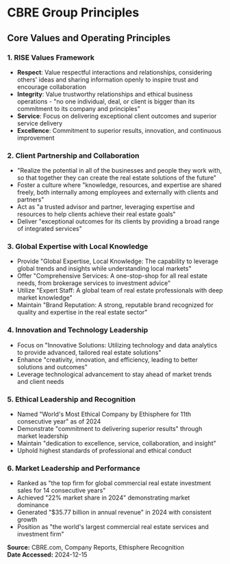 # CBRE Group Principles

## Core Values and Operating Principles

### 1. RISE Values Framework
- **Respect**: Value respectful interactions and relationships, considering others' ideas and sharing information openly to inspire trust and encourage collaboration
- **Integrity**: Value trustworthy relationships and ethical business operations - "no one individual, deal, or client is bigger than its commitment to its company and principles"
- **Service**: Focus on delivering exceptional client outcomes and superior service delivery
- **Excellence**: Commitment to superior results, innovation, and continuous improvement

### 2. Client Partnership and Collaboration
- "Realize the potential in all of the businesses and people they work with, so that together they can create the real estate solutions of the future"
- Foster a culture where "knowledge, resources, and expertise are shared freely, both internally among employees and externally with clients and partners"
- Act as "a trusted advisor and partner, leveraging expertise and resources to help clients achieve their real estate goals"
- Deliver "exceptional outcomes for its clients by providing a broad range of integrated services"

### 3. Global Expertise with Local Knowledge
- Provide "Global Expertise, Local Knowledge: The capability to leverage global trends and insights while understanding local markets"
- Offer "Comprehensive Services: A one-stop-shop for all real estate needs, from brokerage services to investment advice"
- Utilize "Expert Staff: A global team of real estate professionals with deep market knowledge"
- Maintain "Brand Reputation: A strong, reputable brand recognized for quality and expertise in the real estate sector"

### 4. Innovation and Technology Leadership
- Focus on "Innovative Solutions: Utilizing technology and data analytics to provide advanced, tailored real estate solutions"
- Enhance "creativity, innovation, and efficiency, leading to better solutions and outcomes"
- Leverage technological advancement to stay ahead of market trends and client needs

### 5. Ethical Leadership and Recognition
- Named "World's Most Ethical Company by Ethisphere for 11th consecutive year" as of 2024
- Demonstrate "commitment to delivering superior results" through market leadership
- Maintain "dedication to excellence, service, collaboration, and insight"
- Uphold highest standards of professional and ethical conduct

### 6. Market Leadership and Performance
- Ranked as "the top firm for global commercial real estate investment sales for 14 consecutive years"
- Achieved "22% market share in 2024" demonstrating market dominance
- Generated "$35.77 billion in annual revenue" in 2024 with consistent growth
- Position as "the world's largest commercial real estate services and investment firm"

**Source:** CBRE.com, Company Reports, Ethisphere Recognition  
**Date Accessed:** 2024-12-15